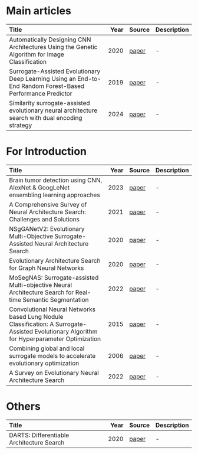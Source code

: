 # Main articles
| Title                                                                  | Year | Source                                                                                                           | Description |
| :--------------------------------------------------------------------- | ---: | :--------------------------------------------------------------------------------------------------------------- | :---------- |
| Automatically Designing CNN  Architectures Using the Genetic  Algorithm for Image Classification                      | 2020 | [paper](https://ieeexplore.ieee.org/abstract/document/9075201/authors#authors)| -           |
| Surrogate-Assisted Evolutionary Deep Learning Using an End-to-End Random Forest-Based Performance Predictor           | 2019 | [paper](https://ieeexplore.ieee.org/abstract/document/8744404)| -           |
| Similarity surrogate-assisted evolutionary neural architecture search with dual encoding strategy                     | 2024 | [paper](https://www.aimspress.com/aimspress-data/era/2024/2/PDF/era-32-02-050.pdf)| -           |


# For Introduction
| Title                                                                               | Year | Source                                                                                                                                       | Description |
| :---------------------------------------------------------------------------------- | ---: | :------------------------------------------------------------------------------------------------------------------------------------------- | :---------- |
| Brain tumor detection using CNN, AlexNet & GoogLeNet ensembling learning approaches | 2023 | [paper](https://www.researchgate.net/publication/369308467_Brain_tumor_detection_using_CNN_AlexNet_GoogLeNet_ensembling_learning_approaches) | -           |
| A Comprehensive Survey of Neural Architecture Search: Challenges and Solutions      | 2021 | [paper](https://arxiv.org/pdf/2006.02903)                                                                                                    | -           |
| NSgGANetV2: Evolutionary Multi-Objective Surrogate-Assisted Neural Architecture Search      | 2020 | [paper](https://arxiv.org/pdf/2007.10396)                                                                                                    | -           |
| Evolutionary Architecture Search for Graph Neural Networks     | 2020 | [paper](https://arxiv.org/pdf/2009.10199)                                                                                                    | -           |
| MoSegNAS: Surrogate-assisted Multi-objective Neural Architecture Search for Real-time Semantic Segmentation    | 2022 | [paper](https://arxiv.org/pdf/2208.06820)                                                                                                    | -           |
| Convolutional Neural Networks based Lung Nodule Classification: A Surrogate-Assisted Evolutionary Algorithm for Hyperparameter Optimization    | 2015 | [paper](https://shiruipan.github.io/publication/tevc-21-zhang/tevc-21-zhang.pdf)                                                                                                    | -           |
| Combining global and local surrogate models to accelerate evolutionary optimization    | 2006 | [paper](https://www.researchgate.net/publication/3421747_Combining_global_and_local_surrogate_models_to_accelerate_evolutionary_optimization_IEEE_Trans_Syst_Man_Cybern_Part_C_Appl_Rev)                                                                                                    | -           |
| A Survey on Evolutionary Neural Architecture Search     | 2022 | [paper](https://arxiv.org/pdf/2008.10937)                                                                                                    | -           |


# Others

| Title                                                                  | Year | Source                                                                                                           | Description |
| :--------------------------------------------------------------------- | ---: | :--------------------------------------------------------------------------------------------------------------- | :---------- |
| DARTS: Differentiable Architecture Search                     | 2020 | [paper](https://arxiv.org/abs/1806.09055)| -           |
